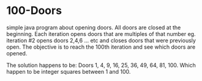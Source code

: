 # 100-Doors
simple java program about opening doors.
All doors are closed at the beginning.
Each iteration opens doors that are multiples of that number 
eg. iteration #2 opens doors 2,4,6 ... etc and closes doors that were previously open.
The objective is to reach the 100th iteration and see which doors are opened.

The solution happens to be: 
Doors 1, 4, 9, 16, 25, 36, 49, 64, 81, 100.
Which happen to be  integer squares between 1 and 100.
